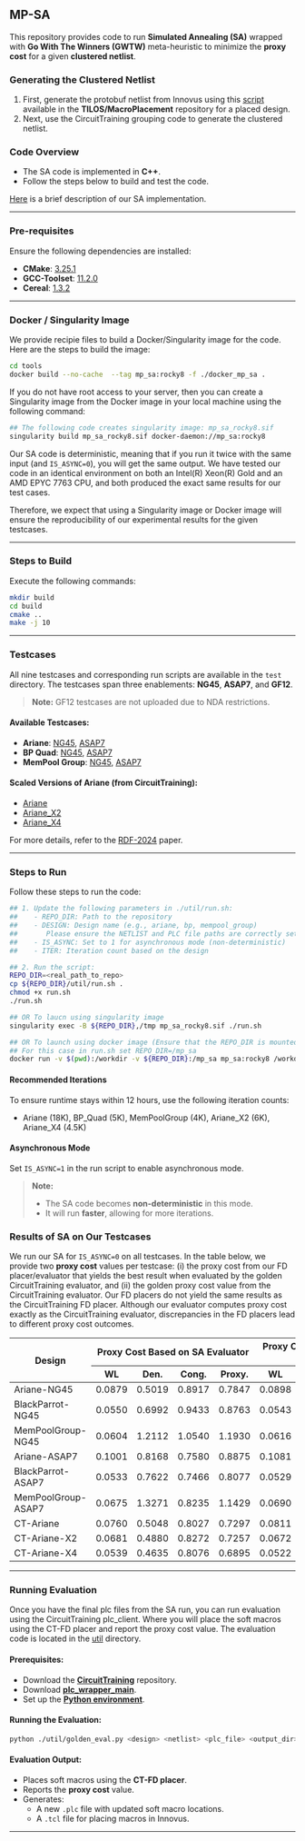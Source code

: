 ## MP-SA

This repository provides code to run **Simulated Annealing (SA)** wrapped
with **Go With The Winners (GWTW)** meta-heuristic to minimize the **proxy cost**
for a given **clustered netlist**.

### Generating the Clustered Netlist
1. First, generate the protobuf netlist from Innovus using this [script](https://github.com/TILOS-AI-Institute/MacroPlacement/blob/main/Flows/util/gen_pb.tcl) available in the **TILOS/MacroPlacement** repository for a placed design.
2. Next, use the CircuitTraining grouping code to generate the clustered netlist.

### Code Overview
- The SA code is implemented in **C++**.  
- Follow the steps below to build and test the code.

[Here](./doc/MP_SA.pdf) is a brief description of our SA implementation.
<!-- <iframe src="./doc/MP_SA.pdf" width="100%" height="500px" style="border: none;"></iframe> -->

---
### Pre-requisites
Ensure the following dependencies are installed:
- **CMake**: [3.25.1](https://github.com/Kitware/CMake/archive/refs/tags/v3.25.1.tar.gz)  
- **GCC-Toolset**: [11.2.0](https://ftp.gnu.org/gnu/gcc/gcc-11.2.0)  
- **Cereal**: [1.3.2](https://github.com/USCiLab/cereal/archive/refs/tags/v1.3.2.tar.gz)  

---
### Docker / Singularity Image
We provide recipie files to build a Docker/Singularity image for the code.
Here are the steps to build the image:
```bash
cd tools
docker build --no-cache  --tag mp_sa:rocky8 -f ./docker_mp_sa .
```

If you do not have root access to your server, then you can create a Singularity
image from the Docker image in your local machine using the following command:
```bash
## The following code creates singularity image: mp_sa_rocky8.sif
singularity build mp_sa_rocky8.sif docker-daemon://mp_sa:rocky8
```
Our SA code is deterministic, meaning that if you run it twice with the same 
input (and `IS_ASYNC=0`), you will get the same output. We have tested our
code in an identical environment on both an Intel(R) Xeon(R) Gold and an AMD
EPYC 7763 CPU, and both produced the exact same results for our test cases.
  
Therefore, we expect that using a Singularity image or Docker image will ensure
the reproducibility of our experimental results for the given testcases.

---
### Steps to Build
Execute the following commands:
```bash
mkdir build
cd build
cmake ..
make -j 10
```

---
### Testcases
All nine testcases and corresponding run scripts are available in the `test` directory. The testcases span three enablements: **NG45**, **ASAP7**, and **GF12**.  
> **Note:** GF12 testcases are not uploaded due to NDA restrictions.

#### Available Testcases:
- **Ariane**: [NG45](./test/ariane133_ng45), [ASAP7](./test/ariane_asap7/)
- **BP Quad**: [NG45](./test/bp_ng45/), [ASAP7](./test/bp_asap7/)
- **MemPool Group**: [NG45](./test/mempool_group_ng45/), [ASAP7](./test/mempool_group_asap7/)

#### Scaled Versions of Ariane (from CircuitTraining):
- [Ariane](./test/ariane/)  
- [Ariane_X2](./test/ariane_X2_xflip/)  
- [Ariane_X4](./test/ariane_X4_xflip_yflip/)

For more details, refer to the [RDF-2024](https://vlsicad.ucsd.edu/Publications/Conferences/412/c412.pdf) paper.

---
### Steps to Run
Follow these steps to run the code:
```bash
## 1. Update the following parameters in ./util/run.sh:
##    - REPO_DIR: Path to the repository
##    - DESIGN: Design name (e.g., ariane, bp, mempool_group)
##       Please ensure the NETLIST and PLC file paths are correctly set.
##    - IS_ASYNC: Set to 1 for asynchronous mode (non-deterministic)
##    - ITER: Iteration count based on the design

## 2. Run the script:
REPO_DIR=<real_path_to_repo>
cp ${REPO_DIR}/util/run.sh .
chmod +x run.sh
./run.sh

## OR To laucn using singularity image
singularity exec -B ${REPO_DIR},/tmp mp_sa_rocky8.sif ./run.sh

## OR To launch using docker image (Ensure that the REPO_DIR is mounted and the current directory is the workdir)
## For this case in run.sh set REPO_DIR=/mp_sa
docker run -v $(pwd):/workdir -v ${REPO_DIR}:/mp_sa mp_sa:rocky8 /workdir/run.sh
```

#### Recommended Iterations
To ensure runtime stays within 12 hours, use the following iteration counts:
- Ariane (18K), BP_Quad (5K), MemPoolGroup (4K), Ariane_X2 (6K), Ariane_X4 (4.5K)

#### Asynchronous Mode
Set `IS_ASYNC=1` in the run script to enable asynchronous mode.  
> **Note:**  
> - The SA code becomes **non-deterministic** in this mode.  
> - It will run **faster**, allowing for more iterations.

### Results of SA on Our Testcases
We run our SA for `IS_ASYNC=0` on all testcases. In the table below, we
provide two **proxy cost** values per testcase: (i) the proxy cost from our FD
placer/evaluator that yields the best result when evaluated by the golden
CircuitTraining evaluator, and (ii) the golden proxy cost value from the 
CircuitTraining evaluator. Our FD placers do not yield the same results
as the CircuitTraining FD placer. Although our evaluator computes proxy cost
exactly as the CircuitTraining evaluator, discrepancies in the FD placers
lead to different proxy cost outcomes.

<table><thead>
  <tr>
    <th rowspan="2">Design</th>
    <th colspan="4">Proxy Cost Based on SA Evaluator</th>
    <th colspan="4">Proxy Cost Based on CT (Golden) Evaluator</th>
  </tr>
  <tr>
    <th>WL</th>
    <th>Den.</th>
    <th>Cong.</th>
    <th>Proxy.</th>
    <th>WL</th>
    <th>Den.</th>
    <th>Cong.</th>
    <th>Proxy.</th>
  </tr></thead>
<tbody>
  <tr>
    <td>Ariane-NG45</td>
    <td>0.0879</td>
    <td>0.5019</td>
    <td>0.8917</td>
    <td>0.7847</td>
    <td>0.0898</td>
    <td>0.5146</td>
    <td>0.9068</td>
    <td>0.8005</td>
  </tr>
  <tr>
    <td>BlackParrot-NG45</td>
    <td>0.0550</td>
    <td>0.6992</td>
    <td>0.9433</td>
    <td>0.8763</td>
    <td>0.0543</td>
    <td>0.7114</td>
    <td>0.9361</td>
    <td>0.8781</td>
  </tr>
  <tr>
    <td>MemPoolGroup-NG45</td>
    <td>0.0604</td>
    <td>1.2112</td>
    <td>1.0540</td>
    <td>1.1930</td>
    <td>0.0616</td>
    <td>1.1308</td>
    <td>1.0948</td>
    <td>1.1744</td>
  </tr>
  <tr>
    <td>Ariane-ASAP7</td>
    <td>0.1001</td>
    <td>0.8168</td>
    <td>0.7580</td>
    <td>0.8875</td>
    <td>0.1081</td>
    <td>0.8169</td>
    <td>0.8216</td>
    <td>0.9274</td>
  </tr>
  <tr>
    <td>BlackParrot-ASAP7</td>
    <td>0.0533</td>
    <td>0.7622</td>
    <td>0.7466</td>
    <td>0.8077</td>
    <td>0.0529</td>
    <td>0.7584</td>
    <td>0.7505</td>
    <td>0.8074</td>
  </tr>
  <tr>
    <td>MemPoolGroup-ASAP7</td>
    <td>0.0675</td>
    <td>1.3271</td>
    <td>0.8235</td>
    <td>1.1429</td>
    <td>0.0690</td>
    <td>1.3050</td>
    <td>0.8338</td>
    <td>1.1384</td>
  </tr>
  <tr>
    <td>CT-Ariane</td>
    <td>0.0760</td>
    <td>0.5048</td>
    <td>0.8027</td>
    <td>0.7297</td>
    <td>0.0811</td>
    <td>0.5246</td>
    <td>0.8138</td>
    <td>0.7503</td>
  </tr>
  <tr>
    <td>CT-Ariane-X2</td>
    <td>0.0681</td>
    <td>0.4880</td>
    <td>0.8272</td>
    <td>0.7257</td>
    <td>0.0672</td>
    <td>0.4898</td>
    <td>0.8341</td>
    <td>0.7292</td>
  </tr>
  <tr>
    <td>CT-Ariane-X4</td>
    <td>0.0539</td>
    <td>0.4635</td>
    <td>0.8076</td>
    <td>0.6895</td>
    <td>0.0522</td>
    <td>0.4668</td>
    <td>0.8146</td>
    <td>0.6929</td>
  </tr>
</tbody></table>


---
### Running Evaluation
Once you have the final plc files from the SA run, you can run evaluation using 
the CircuitTraining plc\_client. Where you will place the soft macros using the
CT-FD placer and report the proxy cost value. The evaluation code is located in
the [util](./util/) directory.

#### Prerequisites:
- Download the **[CircuitTraining](https://github.com/google-research/circuit_training)** repository.  
- Download **[plc_wrapper_main](https://storage.googleapis.com/rl-infra-public/circuit-training/placement_cost/plc_wrapper_main_0.0.4)**.  
- Set up the **[Python environment](https://storage.googleapis.com/rl-infra-public/circuit-training/placement_cost/plc_wrapper_main_)**.

#### Running the Evaluation:
```bash
python ./util/golden_eval.py <design> <netlist> <plc_file> <output_dir>
```

#### Evaluation Output:
- Places soft macros using the **CT-FD placer**.  
- Reports the **proxy cost** value.  
- Generates:
  - A new `.plc` file with updated soft macro locations.  
  - A `.tcl` file for placing macros in Innovus.
---

